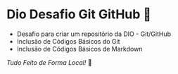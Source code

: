 # Dio Desafio Git GitHub :hugs:
- Desafio para criar um repositório da DIO - Git/GitHub 
- Inclusão de Códigos Básicos do Git
- Inclusão de Códigos Básicos de Markdown

_Tudo Feito de Forma Local!_ :star_struck:
